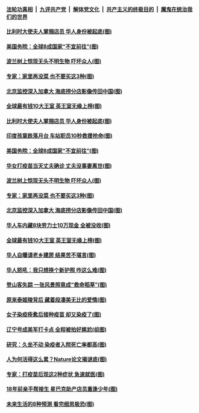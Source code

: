 

####  [法轮功真相](../../../../basic/blob/master/README.md?t=04211102) &nbsp;|&nbsp; [九评共产党](../../../../9ping.md/blob/master/README.md?t=04211102) &nbsp;|&nbsp; [解体党文化](../../../../jtdwh.md/blob/master/README.md?t=04211102)  &nbsp;|&nbsp; [共产主义的终极目的](../../../../gczydzjmd.md/blob/master/README.md?t=04211102) &nbsp;|&nbsp; [魔鬼在统治我们的世界](../../../../mgztzwmdsj.md/blob/master/README.md?t=04211102) 

#### [比利时大使夫人掌掴店员 华人身份被起底(图)](../pages/p3/969370.md?t=04211102) 

#### [美国务院：全球8成国家“不宜前往”(图)](../pages/p3/969349.md?t=04211102) 

#### [波兰树上惊现无头不明生物 吓坏众人(图)](../pages/p3/969324.md?t=04211102) 

#### [专家：家里再没菜 也不要买这3种(图)](../pages/p3/969320.md?t=04211102) 

#### [北京监控深入加拿大 海底捞分店影像传回中国(图)](../pages/p3/969302.md?t=04211102) 

#### [全球最有钱10大王室 英王室无缘上榜(图)](../pages/p3/969267.md?t=04211102) 

#### [比利时大使夫人掌掴店员 华人身份被起底(图)](../pages/p3/969370.md?t=04211102) 

#### [印度孩童跌落月台 车站职员10秒救援抢命(图)](../pages/p3/969360.md?t=04211102) 

#### [美国务院：全球8成国家“不宜前往”(图)](../pages/p3/969349.md?t=04211102) 

#### [华女打疫苗当天丈夫确诊 丈夫没事妻离世(图)](../pages/p3/969330.md?t=04211102) 

#### [波兰树上惊现无头不明生物 吓坏众人(图)](../pages/p3/969324.md?t=04211102) 

#### [专家：家里再没菜 也不要买这3种(图)](../pages/p3/969320.md?t=04211102) 

#### [北京监控深入加拿大 海底捞分店影像传回中国(图)](../pages/p3/969302.md?t=04211102) 

#### [华人车内藏8块劳力士10万现金 全被没收(图)](../pages/p3/969269.md?t=04211102) 

#### [全球最有钱10大王室 英王室无缘上榜(图)](../pages/p3/969267.md?t=04211102) 

#### [华人自曝请老乡建房 结果苦不堪言(图)](../pages/p3/969253.md?t=04211102) 

#### [华人怒吼：我只想换个新护照 咋这么难(图)](../pages/p3/969250.md?t=04211102) 

#### [登山客失踪 一张风景照竟成“救命稻草”(图)](../pages/p3/969186.md?t=04211102) 

#### [原来泰姬陵背后 藏着段凄美无比的爱情(图)](../pages/p3/968850.md?t=04211102) 

#### [女子染疫痊愈后接种疫苗 却又染疫了(图)](../pages/p3/969171.md?t=04211102) 

#### [辽宁号成美军打卡点 全程被拍好尴尬(组图)](../pages/p3/969150.md?t=04211102) 

#### [研究：久坐不动 染疫者入院死亡率都高(图)](../pages/p3/969148.md?t=04211102) 

#### [人为何活得这么累？Nature论文揭谜底(图)](../pages/p3/969075.md?t=04211102) 

#### [专家：打疫苗后现这2种症状 急速就医(图)](../pages/p3/969069.md?t=04211102) 

#### [18年前亲手帮接生 星巴克助产店员重逢少年(图)](../pages/p3/969050.md?t=04211102) 

#### [未来生活的8种预测 看完细思极恐(图)](../pages/p3/968750.md?t=04211102) 

